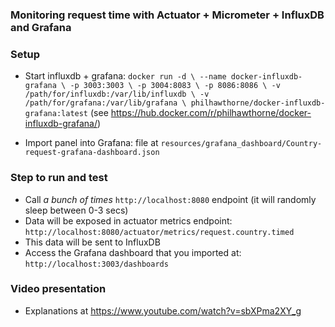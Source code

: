 ### Monitoring request time with Actuator + Micrometer + InfluxDB and Grafana

### Setup

- Start influxdb + grafana: ``docker run -d \
                                             --name docker-influxdb-grafana \
                                             -p 3003:3003 \
                                             -p 3004:8083 \
                                             -p 8086:8086 \
                                             -v /path/for/influxdb:/var/lib/influxdb \
                                             -v /path/for/grafana:/var/lib/grafana \
                                             philhawthorne/docker-influxdb-grafana:latest`` (see https://hub.docker.com/r/philhawthorne/docker-influxdb-grafana/)


- Import panel into Grafana: file at ``resources/grafana_dashboard/Country-request-grafana-dashboard.json``

### Step to run and test

- Call *a bunch of times* ``http://localhost:8080`` endpoint (it will randomly sleep between 0-3 secs)
- Data will be exposed in actuator metrics endpoint: ``http://localhost:8080/actuator/metrics/request.country.timed``
- This data will be sent to InfluxDB
- Access the Grafana dashboard that you imported at: ``http://localhost:3003/dashboards``

### Video presentation

- Explanations at https://www.youtube.com/watch?v=sbXPma2XY_g
